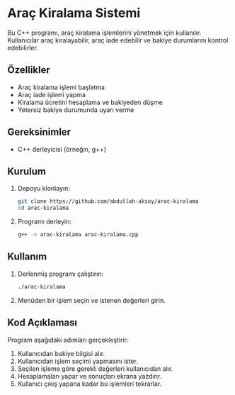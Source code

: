 # Araç Kiralama Sistemi

Bu C++ programı, araç kiralama işlemlerini yönetmek için kullanılır. Kullanıcılar araç kiralayabilir, araç iade edebilir ve bakiye durumlarını kontrol edebilirler.

## Özellikler

- Araç kiralama işlemi başlatma
- Araç iade işlemi yapma
- Kiralama ücretini hesaplama ve bakiyeden düşme
- Yetersiz bakiye durumunda uyarı verme

## Gereksinimler

- C++ derleyicisi (örneğin, g++)

## Kurulum

1. Depoyu klonlayın:
    ```sh
    git clone https://github.com/abdullah-aksoy/arac-kiralama
    cd arac-kiralama
    ```

2. Programı derleyin:
    ```sh
    g++ -o arac-kiralama arac-kiralama.cpp
    ```

## Kullanım

1. Derlenmiş programı çalıştırın:
    ```sh
    ./arac-kiralama
    ```

2. Menüden bir işlem seçin ve istenen değerleri girin.

## Kod Açıklaması

Program aşağıdaki adımları gerçekleştirir:

1. Kullanıcıdan bakiye bilgisi alır.
2. Kullanıcıdan işlem seçimi yapmasını ister.
3. Seçilen işleme göre gerekli değerleri kullanıcıdan alır.
4. Hesaplamaları yapar ve sonuçları ekrana yazdırır.
5. Kullanıcı çıkış yapana kadar bu işlemleri tekrarlar.
